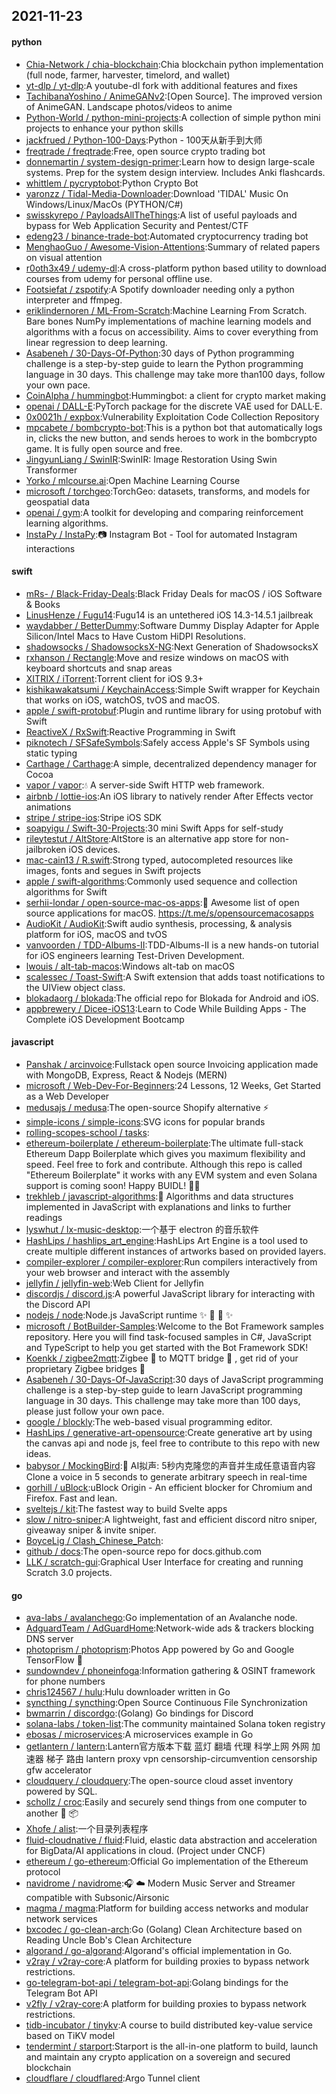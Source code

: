 ## 2021-11-23

#### python
* [Chia-Network / chia-blockchain](https://github.com/Chia-Network/chia-blockchain):Chia blockchain python implementation (full node, farmer, harvester, timelord, and wallet)
* [yt-dlp / yt-dlp](https://github.com/yt-dlp/yt-dlp):A youtube-dl fork with additional features and fixes
* [TachibanaYoshino / AnimeGANv2](https://github.com/TachibanaYoshino/AnimeGANv2):[Open Source]. The improved version of AnimeGAN. Landscape photos/videos to anime
* [Python-World / python-mini-projects](https://github.com/Python-World/python-mini-projects):A collection of simple python mini projects to enhance your python skills
* [jackfrued / Python-100-Days](https://github.com/jackfrued/Python-100-Days):Python - 100天从新手到大师
* [freqtrade / freqtrade](https://github.com/freqtrade/freqtrade):Free, open source crypto trading bot
* [donnemartin / system-design-primer](https://github.com/donnemartin/system-design-primer):Learn how to design large-scale systems. Prep for the system design interview. Includes Anki flashcards.
* [whittlem / pycryptobot](https://github.com/whittlem/pycryptobot):Python Crypto Bot
* [yaronzz / Tidal-Media-Downloader](https://github.com/yaronzz/Tidal-Media-Downloader):Download 'TIDAL' Music On Windows/Linux/MacOs (PYTHON/C#)
* [swisskyrepo / PayloadsAllTheThings](https://github.com/swisskyrepo/PayloadsAllTheThings):A list of useful payloads and bypass for Web Application Security and Pentest/CTF
* [edeng23 / binance-trade-bot](https://github.com/edeng23/binance-trade-bot):Automated cryptocurrency trading bot
* [MenghaoGuo / Awesome-Vision-Attentions](https://github.com/MenghaoGuo/Awesome-Vision-Attentions):Summary of related papers on visual attention
* [r0oth3x49 / udemy-dl](https://github.com/r0oth3x49/udemy-dl):A cross-platform python based utility to download courses from udemy for personal offline use.
* [Footsiefat / zspotify](https://github.com/Footsiefat/zspotify):A Spotify downloader needing only a python interpreter and ffmpeg.
* [eriklindernoren / ML-From-Scratch](https://github.com/eriklindernoren/ML-From-Scratch):Machine Learning From Scratch. Bare bones NumPy implementations of machine learning models and algorithms with a focus on accessibility. Aims to cover everything from linear regression to deep learning.
* [Asabeneh / 30-Days-Of-Python](https://github.com/Asabeneh/30-Days-Of-Python):30 days of Python programming challenge is a step-by-step guide to learn the Python programming language in 30 days. This challenge may take more than100 days, follow your own pace.
* [CoinAlpha / hummingbot](https://github.com/CoinAlpha/hummingbot):Hummingbot: a client for crypto market making
* [openai / DALL-E](https://github.com/openai/DALL-E):PyTorch package for the discrete VAE used for DALL·E.
* [0x0021h / expbox](https://github.com/0x0021h/expbox):Vulnerability Exploitation Code Collection Repository
* [mpcabete / bombcrypto-bot](https://github.com/mpcabete/bombcrypto-bot):This is a python bot that automatically logs in, clicks the new button, and sends heroes to work in the bombcrypto game. It is fully open source and free.
* [JingyunLiang / SwinIR](https://github.com/JingyunLiang/SwinIR):SwinIR: Image Restoration Using Swin Transformer
* [Yorko / mlcourse.ai](https://github.com/Yorko/mlcourse.ai):Open Machine Learning Course
* [microsoft / torchgeo](https://github.com/microsoft/torchgeo):TorchGeo: datasets, transforms, and models for geospatial data
* [openai / gym](https://github.com/openai/gym):A toolkit for developing and comparing reinforcement learning algorithms.
* [InstaPy / InstaPy](https://github.com/InstaPy/InstaPy):📷
Instagram Bot - Tool for automated Instagram interactions

#### swift
* [mRs- / Black-Friday-Deals](https://github.com/mRs-/Black-Friday-Deals):Black Friday Deals for macOS / iOS Software & Books
* [LinusHenze / Fugu14](https://github.com/LinusHenze/Fugu14):Fugu14 is an untethered iOS 14.3-14.5.1 jailbreak
* [waydabber / BetterDummy](https://github.com/waydabber/BetterDummy):Software Dummy Display Adapter for Apple Silicon/Intel Macs to Have Custom HiDPI Resolutions.
* [shadowsocks / ShadowsocksX-NG](https://github.com/shadowsocks/ShadowsocksX-NG):Next Generation of ShadowsocksX
* [rxhanson / Rectangle](https://github.com/rxhanson/Rectangle):Move and resize windows on macOS with keyboard shortcuts and snap areas
* [XITRIX / iTorrent](https://github.com/XITRIX/iTorrent):Torrent client for iOS 9.3+
* [kishikawakatsumi / KeychainAccess](https://github.com/kishikawakatsumi/KeychainAccess):Simple Swift wrapper for Keychain that works on iOS, watchOS, tvOS and macOS.
* [apple / swift-protobuf](https://github.com/apple/swift-protobuf):Plugin and runtime library for using protobuf with Swift
* [ReactiveX / RxSwift](https://github.com/ReactiveX/RxSwift):Reactive Programming in Swift
* [piknotech / SFSafeSymbols](https://github.com/piknotech/SFSafeSymbols):Safely access Apple's SF Symbols using static typing
* [Carthage / Carthage](https://github.com/Carthage/Carthage):A simple, decentralized dependency manager for Cocoa
* [vapor / vapor](https://github.com/vapor/vapor):💧
A server-side Swift HTTP web framework.
* [airbnb / lottie-ios](https://github.com/airbnb/lottie-ios):An iOS library to natively render After Effects vector animations
* [stripe / stripe-ios](https://github.com/stripe/stripe-ios):Stripe iOS SDK
* [soapyigu / Swift-30-Projects](https://github.com/soapyigu/Swift-30-Projects):30 mini Swift Apps for self-study
* [rileytestut / AltStore](https://github.com/rileytestut/AltStore):AltStore is an alternative app store for non-jailbroken iOS devices.
* [mac-cain13 / R.swift](https://github.com/mac-cain13/R.swift):Strong typed, autocompleted resources like images, fonts and segues in Swift projects
* [apple / swift-algorithms](https://github.com/apple/swift-algorithms):Commonly used sequence and collection algorithms for Swift
* [serhii-londar / open-source-mac-os-apps](https://github.com/serhii-londar/open-source-mac-os-apps):🚀
Awesome list of open source applications for macOS. https://t.me/s/opensourcemacosapps
* [AudioKit / AudioKit](https://github.com/AudioKit/AudioKit):Swift audio synthesis, processing, & analysis platform for iOS, macOS and tvOS
* [vanvoorden / TDD-Albums-II](https://github.com/vanvoorden/TDD-Albums-II):TDD-Albums-II is a new hands-on tutorial for iOS engineers learning Test-Driven Development.
* [lwouis / alt-tab-macos](https://github.com/lwouis/alt-tab-macos):Windows alt-tab on macOS
* [scalessec / Toast-Swift](https://github.com/scalessec/Toast-Swift):A Swift extension that adds toast notifications to the UIView object class.
* [blokadaorg / blokada](https://github.com/blokadaorg/blokada):The official repo for Blokada for Android and iOS.
* [appbrewery / Dicee-iOS13](https://github.com/appbrewery/Dicee-iOS13):Learn to Code While Building Apps - The Complete iOS Development Bootcamp

#### javascript
* [Panshak / arcinvoice](https://github.com/Panshak/arcinvoice):Fullstack open source Invoicing application made with MongoDB, Express, React & Nodejs (MERN)
* [microsoft / Web-Dev-For-Beginners](https://github.com/microsoft/Web-Dev-For-Beginners):24 Lessons, 12 Weeks, Get Started as a Web Developer
* [medusajs / medusa](https://github.com/medusajs/medusa):The open-source Shopify alternative
⚡️
* [simple-icons / simple-icons](https://github.com/simple-icons/simple-icons):SVG icons for popular brands
* [rolling-scopes-school / tasks](https://github.com/rolling-scopes-school/tasks):
* [ethereum-boilerplate / ethereum-boilerplate](https://github.com/ethereum-boilerplate/ethereum-boilerplate):The ultimate full-stack Ethereum Dapp Boilerplate which gives you maximum flexibility and speed. Feel free to fork and contribute. Although this repo is called "Ethereum Boilerplate" it works with any EVM system and even Solana support is coming soon! Happy BUIDL!
👷‍♂️
* [trekhleb / javascript-algorithms](https://github.com/trekhleb/javascript-algorithms):📝
Algorithms and data structures implemented in JavaScript with explanations and links to further readings
* [lyswhut / lx-music-desktop](https://github.com/lyswhut/lx-music-desktop):一个基于 electron 的音乐软件
* [HashLips / hashlips_art_engine](https://github.com/HashLips/hashlips_art_engine):HashLips Art Engine is a tool used to create multiple different instances of artworks based on provided layers.
* [compiler-explorer / compiler-explorer](https://github.com/compiler-explorer/compiler-explorer):Run compilers interactively from your web browser and interact with the assembly
* [jellyfin / jellyfin-web](https://github.com/jellyfin/jellyfin-web):Web Client for Jellyfin
* [discordjs / discord.js](https://github.com/discordjs/discord.js):A powerful JavaScript library for interacting with the Discord API
* [nodejs / node](https://github.com/nodejs/node):Node.js JavaScript runtime
✨
🐢
🚀
✨
* [microsoft / BotBuilder-Samples](https://github.com/microsoft/BotBuilder-Samples):Welcome to the Bot Framework samples repository. Here you will find task-focused samples in C#, JavaScript and TypeScript to help you get started with the Bot Framework SDK!
* [Koenkk / zigbee2mqtt](https://github.com/Koenkk/zigbee2mqtt):Zigbee
🐝
to MQTT bridge
🌉
, get rid of your proprietary Zigbee bridges
🔨
* [Asabeneh / 30-Days-Of-JavaScript](https://github.com/Asabeneh/30-Days-Of-JavaScript):30 days of JavaScript programming challenge is a step-by-step guide to learn JavaScript programming language in 30 days. This challenge may take more than 100 days, please just follow your own pace.
* [google / blockly](https://github.com/google/blockly):The web-based visual programming editor.
* [HashLips / generative-art-opensource](https://github.com/HashLips/generative-art-opensource):Create generative art by using the canvas api and node js, feel free to contribute to this repo with new ideas.
* [babysor / MockingBird](https://github.com/babysor/MockingBird):🚀
AI拟声: 5秒内克隆您的声音并生成任意语音内容 Clone a voice in 5 seconds to generate arbitrary speech in real-time
* [gorhill / uBlock](https://github.com/gorhill/uBlock):uBlock Origin - An efficient blocker for Chromium and Firefox. Fast and lean.
* [sveltejs / kit](https://github.com/sveltejs/kit):The fastest way to build Svelte apps
* [slow / nitro-sniper](https://github.com/slow/nitro-sniper):A lightweight, fast and efficient discord nitro sniper, giveaway sniper & invite sniper.
* [BoyceLig / Clash_Chinese_Patch](https://github.com/BoyceLig/Clash_Chinese_Patch):
* [github / docs](https://github.com/github/docs):The open-source repo for docs.github.com
* [LLK / scratch-gui](https://github.com/LLK/scratch-gui):Graphical User Interface for creating and running Scratch 3.0 projects.

#### go
* [ava-labs / avalanchego](https://github.com/ava-labs/avalanchego):Go implementation of an Avalanche node.
* [AdguardTeam / AdGuardHome](https://github.com/AdguardTeam/AdGuardHome):Network-wide ads & trackers blocking DNS server
* [photoprism / photoprism](https://github.com/photoprism/photoprism):Photos App powered by Go and Google TensorFlow
🌈
* [sundowndev / phoneinfoga](https://github.com/sundowndev/phoneinfoga):Information gathering & OSINT framework for phone numbers
* [chris124567 / hulu](https://github.com/chris124567/hulu):Hulu downloader written in Go
* [syncthing / syncthing](https://github.com/syncthing/syncthing):Open Source Continuous File Synchronization
* [bwmarrin / discordgo](https://github.com/bwmarrin/discordgo):(Golang) Go bindings for Discord
* [solana-labs / token-list](https://github.com/solana-labs/token-list):The community maintained Solana token registry
* [ebosas / microservices](https://github.com/ebosas/microservices):A microservices example in Go
* [getlantern / lantern](https://github.com/getlantern/lantern):Lantern官方版本下载 蓝灯 翻墙 代理 科学上网 外网 加速器 梯子 路由 lantern proxy vpn censorship-circumvention censorship gfw accelerator
* [cloudquery / cloudquery](https://github.com/cloudquery/cloudquery):The open-source cloud asset inventory powered by SQL.
* [schollz / croc](https://github.com/schollz/croc):Easily and securely send things from one computer to another
🐊
📦
* [Xhofe / alist](https://github.com/Xhofe/alist):一个目录列表程序
* [fluid-cloudnative / fluid](https://github.com/fluid-cloudnative/fluid):Fluid, elastic data abstraction and acceleration for BigData/AI applications in cloud. (Project under CNCF)
* [ethereum / go-ethereum](https://github.com/ethereum/go-ethereum):Official Go implementation of the Ethereum protocol
* [navidrome / navidrome](https://github.com/navidrome/navidrome):🎧
☁️
Modern Music Server and Streamer compatible with Subsonic/Airsonic
* [magma / magma](https://github.com/magma/magma):Platform for building access networks and modular network services
* [bxcodec / go-clean-arch](https://github.com/bxcodec/go-clean-arch):Go (Golang) Clean Architecture based on Reading Uncle Bob's Clean Architecture
* [algorand / go-algorand](https://github.com/algorand/go-algorand):Algorand's official implementation in Go.
* [v2ray / v2ray-core](https://github.com/v2ray/v2ray-core):A platform for building proxies to bypass network restrictions.
* [go-telegram-bot-api / telegram-bot-api](https://github.com/go-telegram-bot-api/telegram-bot-api):Golang bindings for the Telegram Bot API
* [v2fly / v2ray-core](https://github.com/v2fly/v2ray-core):A platform for building proxies to bypass network restrictions.
* [tidb-incubator / tinykv](https://github.com/tidb-incubator/tinykv):A course to build distributed key-value service based on TiKV model
* [tendermint / starport](https://github.com/tendermint/starport):Starport is the all-in-one platform to build, launch and maintain any crypto application on a sovereign and secured blockchain
* [cloudflare / cloudflared](https://github.com/cloudflare/cloudflared):Argo Tunnel client
